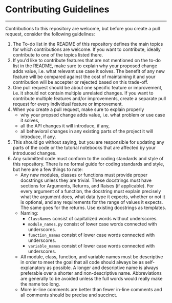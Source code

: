 # Contributing Guidelines
---

Contributions to this repository are welcome, but before you create a pull request, consider the following guidelines:

1. The To-do list in the README of this repository defines the main topics for which contributions are welcome. If you want to contribute, ideally contribute to one of the topics listed there.
2. If you'd like to contribute features that are not mentioned on the to-do list in the README, make sure to explain why your proposed change adds value, i.e. what relevant use case it solves. The benefit of any new feature will be compared against the cost of maintaining it and your contribution will be accepter or rejected based on this trade-off.
3. One pull request should be about one specific feature or improvement, i.e. it should not contain multiple unrelated changes. If you want to contribute multiple features and/or improvements, create a separate pull request for every individual feature or improvement.
3. When you create a pull request, make sure to explain properly
    * why your propsed change adds value, i.e. what problem or use case it solves,
    * all the API changes it will introduce, if any,
    * all behavioral changes in any existing parts of the project it will introduce, if any.
4. This should go without saying, but you are responsible for updating any parts of the code or the tutorial notebooks that are affected by your introduced changes.
5. Any submitted code must conform to the coding standards and style of this repository. There is no formal guide for coding standards and style, but here are a few things to note:
    * Any new modules, classes or functions must provide proper docstrings unless they are trivial. These docstrings must have sections for Arguments, Returns, and Raises (if applicable). For every argument of a function, the docstring must explain precisely what the argument does, what data type it expects, whether or not it is optional, and any requirements for the range of values it expects. The same goes for the returns. Use existing docstrings as templates.
    * Naming:
        * `ClassNames` consist of capitalized words without underscores.
        * `module_names.py` consist of lower case words connected with underscores.
        * `function_names` consist of lower case words connected with underscores.
        * `variable_names` consist of lower case words connected with underscores.
    * All module, class, function, and variable names must be descriptive in order to meet the goal that all code should always be as self-explanatory as possible. A longer and descriptive name is always preferable over a shorter and non-descriptive name. Abbreviations are generally to be avoided unless the full words would really make the name too long.
    * More in-line comments are better than fewer in-line comments and all comments should be precise and succinct.
